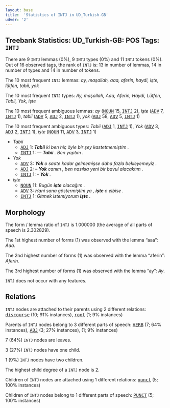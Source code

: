```yaml
---
layout: base
title:  'Statistics of INTJ in UD_Turkish-GB'
udver: '2'
---
```


## Treebank Statistics: UD_Turkish-GB: POS Tags: `INTJ`

There are 9 `INTJ` lemmas (0%), 9 `INTJ` types (0%) and 11 `INTJ` tokens (0%).
Out of 16 observed tags, the rank of `INTJ` is: 13 in number of lemmas, 14 in number of types and 14 in number of tokens.

The 10 most frequent `INTJ` lemmas: <em>ay, maşallah, aaa, aferin, haydi, işte, lütfen, tabii, yok</em>

The 10 most frequent `INTJ` types:  <em>Ay, maşallah, Aaa, Aferin, Haydi, Lütfen, Tabii, Yok, işte</em>

The 10 most frequent ambiguous lemmas: <em>ay</em> (<tt><a href="tr_gb-pos-NOUN.html">NOUN</a></tt> 15, <tt><a href="tr_gb-pos-INTJ.html">INTJ</a></tt> 2), <em>işte</em> (<tt><a href="tr_gb-pos-ADV.html">ADV</a></tt> 7, <tt><a href="tr_gb-pos-INTJ.html">INTJ</a></tt> 1), <em>tabii</em> (<tt><a href="tr_gb-pos-ADV.html">ADV</a></tt> 5, <tt><a href="tr_gb-pos-ADJ.html">ADJ</a></tt> 2, <tt><a href="tr_gb-pos-INTJ.html">INTJ</a></tt> 1), <em>yok</em> (<tt><a href="tr_gb-pos-ADJ.html">ADJ</a></tt> 58, <tt><a href="tr_gb-pos-ADV.html">ADV</a></tt> 5, <tt><a href="tr_gb-pos-INTJ.html">INTJ</a></tt> 1)

The 10 most frequent ambiguous types:  <em>Tabii</em> (<tt><a href="tr_gb-pos-ADJ.html">ADJ</a></tt> 1, <tt><a href="tr_gb-pos-INTJ.html">INTJ</a></tt> 1), <em>Yok</em> (<tt><a href="tr_gb-pos-ADV.html">ADV</a></tt> 3, <tt><a href="tr_gb-pos-ADJ.html">ADJ</a></tt> 2, <tt><a href="tr_gb-pos-INTJ.html">INTJ</a></tt> 1), <em>işte</em> (<tt><a href="tr_gb-pos-NOUN.html">NOUN</a></tt> 11, <tt><a href="tr_gb-pos-ADV.html">ADV</a></tt> 3, <tt><a href="tr_gb-pos-INTJ.html">INTJ</a></tt> 1)


* <em>Tabii</em>
  * <tt><a href="tr_gb-pos-ADJ.html">ADJ</a></tt> 1: <em><b>Tabii</b> ki ben hiç öyle bir şey kastetmemiştim .</em>
  * <tt><a href="tr_gb-pos-INTJ.html">INTJ</a></tt> 1: <em>— <b>Tabii</b> . Ben yaptım .</em>
* <em>Yok</em>
  * <tt><a href="tr_gb-pos-ADV.html">ADV</a></tt> 3: <em><b>Yok</b> o saate kadar gelmemişse daha fazla bekleyemeyiz .</em>
  * <tt><a href="tr_gb-pos-ADJ.html">ADJ</a></tt> 2: <em>– <b>Yok</b> canım , ben nasılsa yeni bir bavul alacaktım .</em>
  * <tt><a href="tr_gb-pos-INTJ.html">INTJ</a></tt> 1: <em>- <b>Yok</b> .</em>
* <em>işte</em>
  * <tt><a href="tr_gb-pos-NOUN.html">NOUN</a></tt> 11: <em>Bugün <b>işte</b> olacağım .</em>
  * <tt><a href="tr_gb-pos-ADV.html">ADV</a></tt> 3: <em>Hani sana göstermiştim ya , <b>işte</b> o elbise .</em>
  * <tt><a href="tr_gb-pos-INTJ.html">INTJ</a></tt> 1: <em>Gitmek istemiyorum <b>işte</b> .</em>

## Morphology

The form / lemma ratio of `INTJ` is 1.000000 (the average of all parts of speech is 2.302829).

The 1st highest number of forms (1) was observed with the lemma “aaa”: <em>Aaa</em>.

The 2nd highest number of forms (1) was observed with the lemma “aferin”: <em>Aferin</em>.

The 3rd highest number of forms (1) was observed with the lemma “ay”: <em>Ay</em>.

`INTJ` does not occur with any features.


## Relations

`INTJ` nodes are attached to their parents using 2 different relations: <tt><a href="tr_gb-dep-discourse.html">discourse</a></tt> (10; 91% instances), <tt><a href="tr_gb-dep-root.html">root</a></tt> (1; 9% instances)

Parents of `INTJ` nodes belong to 3 different parts of speech: <tt><a href="tr_gb-pos-VERB.html">VERB</a></tt> (7; 64% instances), <tt><a href="tr_gb-pos-ADJ.html">ADJ</a></tt> (3; 27% instances),  (1; 9% instances)

7 (64%) `INTJ` nodes are leaves.

3 (27%) `INTJ` nodes have one child.

1 (9%) `INTJ` nodes have two children.

The highest child degree of a `INTJ` node is 2.

Children of `INTJ` nodes are attached using 1 different relations: <tt><a href="tr_gb-dep-punct.html">punct</a></tt> (5; 100% instances)

Children of `INTJ` nodes belong to 1 different parts of speech: <tt><a href="tr_gb-pos-PUNCT.html">PUNCT</a></tt> (5; 100% instances)


